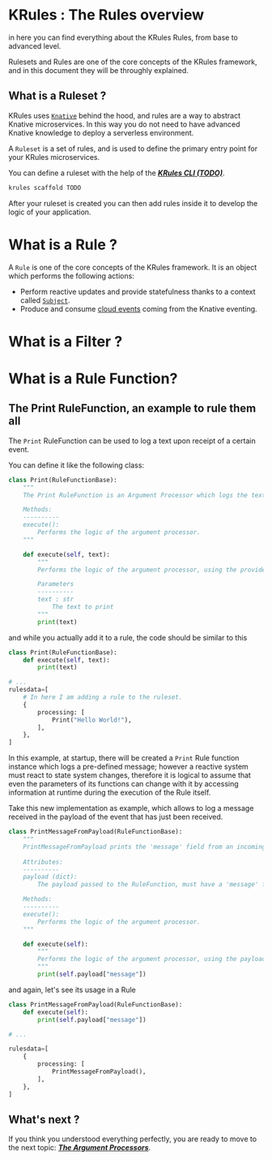 # KRules : The Rules overview

in here you can find everything about the KRules Rules, from base to advanced level.

Rulesets and Rules are one of the core concepts of the KRules framework, and in this document they will be throughly explained. 

## What is a Ruleset ?

KRules uses [`Knative`](https://knative.dev) behind the hood, and rules are a way to abstract Knative microservices. In this way you do not need to have advanced Knative knowledge to deploy a serverless environment.

A `Ruleset` is a set of rules, and is used to define the primary entry point for your KRules microservices.

You can define a ruleset with the help of the  [***KRules CLI (TODO)***](./TODO).

``` bash
krules scaffold TODO
```

After your ruleset is created you can then add rules inside it to develop the logic of your application.

# What is a Rule ?

A `Rule` is one of the core concepts of the KRules framework. It is an object which performs the following actions:

- Perform reactive updates and provide statefulness thanks to a context called [`Subject`](./subjects.md).
- Produce and consume [cloud events](https://cloudevents.io) coming from the Knative eventing.

# What is a Filter ? 

# What is a Rule Function?

## The Print RuleFunction, an example to rule them all

The `Print` RuleFunction can be used to log a text upon receipt of a certain event.

You can define it like the following class:

``` python
class Print(RuleFunctionBase):
    """
    The Print RuleFunction is an Argument Processor which logs the text, passed as parameter.

    Methods:
    ----------
    execute():
        Performs the logic of the argument processor.
    """

    def execute(self, text):
        """
        Performs the logic of the argument processor, using the provided text.

        Parameters
        ----------
        text : str
            The text to print
        """
        print(text)
```

and while you actually add it to a rule, the code should be similar to this

``` python
class Print(RuleFunctionBase):
    def execute(self, text):
        print(text)

# ...
rulesdata=[
    # In here I am adding a rule to the ruleset.
    {
        processing: [
            Print("Hello World!"),
        ],
    },
]
```

In this example, at startup, there will be created a `Print` Rule function instance which logs a pre-defined message; however a reactive system must react to state system changes, therefore it is logical to assume that even the parameters of its functions can change with it by accessing information at runtime during the execution of the Rule itself.

Take this new implementation as example, which allows to log a message received in the payload of the event that has just been received.

``` python
class PrintMessageFromPayload(RuleFunctionBase):
    """
    PrintMessageFromPayload prints the 'message' field from an incoming payload.
    
    Attributes:
    ----------
    payload (dict):
        The payload passed to the RuleFunction, must have a 'message' field.

    Methods:
    ----------
    execute():
        Performs the logic of the argument processor.
    """

    def execute(self):
        """
        Performs the logic of the argument processor, using the payload's 'message' field.
        """
        print(self.payload["message"])
```

and again, let's see its usage in a Rule

``` python 
class PrintMessageFromPayload(RuleFunctionBase):
    def execute(self):
        print(self.payload["message"])

# ...

rulesdata=[
    {
        processing: [
            PrintMessageFromPayload(),
        ],
    },
]
```

## What's next ?

If you think you understood everything perfectly, you are ready to move to the next topic: [***The Argument Processors***](./argument-processors.md).